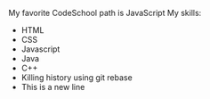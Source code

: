 My favorite CodeSchool path is JavaScript
My skills:
*	HTML
*	CSS
*	Javascript
*	Java
*	C++
*	Killing history using git rebase
*	This is a new line
